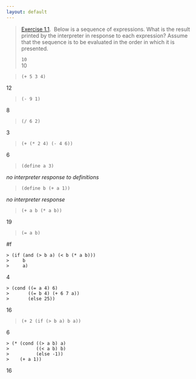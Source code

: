 ```yaml
---
layout: default
---
```


> [Exercise 1.1](https://mitpress.mit.edu/sites/default/files/sicp/full-text/book/book-Z-H-10.html#%_thm_1.1).  Below is a sequence of expressions. What is the result printed by the interpreter in response to each expression? Assume that the sequence is to be evaluated in the order in which it is presented.
>
> `10`  
10

> `(+ 5 3 4)`  

12

> `(- 9 1)`  

8

> `(/ 6 2)`  

3

> `(+ (* 2 4) (- 4 6))`  

6

> `(define a 3)`  

*no interpreter response to definitions*

> `(define b (+ a 1))`  

*no interpreter response*

> `(+ a b (* a b))`  

19

> `(= a b)`  

#f

```
> (if (and (> b a) (< b (* a b)))
>     b
>     a)
```
4

```
> (cond ((= a 4) 6)
>       ((= b 4) (+ 6 7 a))
>       (else 25))
```
16

> `(+ 2 (if (> b a) b a))`  

6

```
> (* (cond ((> a b) a)
>          ((< a b) b)
>          (else -1))
>    (+ a 1))
```
16
